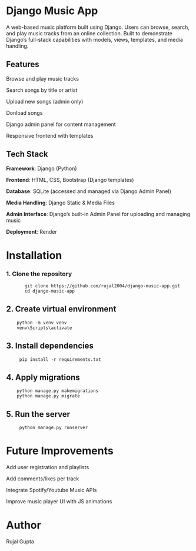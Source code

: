 #  Django Music App
A web-based music platform built using Django. Users can browse, search, and play music tracks from an online collection. Built to demonstrate Django’s full-stack capabilities with models, views, templates, and media handling.
##  Features

  Browse and play music tracks
  
  Search songs by title or artist
  
  Upload new songs (admin only)

  Donload songs
  
  Django admin panel for content management
  
  Responsive frontend with templates

## Tech Stack

 **Framework**: Django (Python)
 
 **Frontend**: HTML, CSS, Bootstrap (Django templates)
 
 **Database**: SQLite (accessed and managed via Django Admin Panel)
 
 **Media Handling**: Django Static & Media Files
 
 **Admin Interface**: Django’s built-in Admin Panel for uploading and managing music
 
  **Deployment**: Render 

# Installation
   ### 1. Clone the repository
           git clone https://github.com/rujal2004/django-music-app.git
           cd django-music-app
  ## 2.  Create virtual environment
        python -m venv venv
        venv\Scripts\activate
  ## 3.   Install dependencies
         pip install -r requirements.txt
  ## 4. Apply migrations
        python manage.py makemigrations
        python manage.py migrate
  ## 5.  Run the server
         python manage.py runserver


# Future Improvements
Add user registration and playlists

Add comments/likes per track

Integrate Spotify/Youtube Music APIs

Improve music player UI with JS animations

# Author
 Rujal Gupta


         
